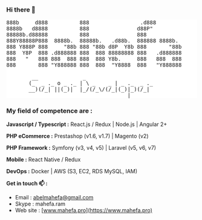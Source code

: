 
### Hi there 👋

<pre style="background-color:white;">
888b     d888          888                .d888         
8888b   d8888          888               d88P"          
88888b.d88888          888               888            
888Y88888P888  8888b.  88888b.   .d88b.  888888 8888b.  
888 Y888P 888     "88b 888 "88b d8P  Y8b 888       "88b 
888  Y8P  888 .d888888 888  888 88888888 888   .d888888 
888   "   888 888  888 888  888 Y8b.     888   888  888 
888       888 "Y888888 888  888  "Y8888  888   "Y888888 

        __              _                      
       (_  _ ._ o _ ._ | \ _    _ | _ ._  _ ._ 
       __)(/_| ||(_)|  |_/(/_\/(/_|(_)|_)(/_|  
                                      |        
</pre>


### My field of competence are :
<strong>Javascript / Typescript :</strong>  React.js / Redux |  Node.js | Angular 2+ 

<strong>PHP eCommerce :</strong> Prestashop (v1.6, v1.7) |  Magento (v2)

<strong>PHP Framework :</strong>  Symfony (v3, v4, v5)  |  Laravel (v5, v6, v7)

<strong>Mobile :</strong> React Native / Redux
 
<strong>DevOps :</strong>  Docker |  AWS (S3, EC2, RDS MySQL, IAM)
 
 
 <strong> Get in touch 📫 : </strong>
- Email : abelmahefa@gmail.com
- Skype : mahefa.ram
- Web site : [www.mahefa.pro](https://www.mahefa.pro)


<!--
**MahefaAbel/MahefaAbel** is a ✨ _special_ ✨ repository because its `README.md` (this file) appears on your GitHub profile.

Here are some ideas to get you started:

- 🔭 I’m currently working on ...
- 🌱 I’m currently learning ...
- 👯 I’m looking to collaborate on ...
- 🤔 I’m looking for help with ...
- 💬 Ask me about ...
- 📫 How to reach me: ...
- 😄 Pronouns: ...
- ⚡ Fun fact: ...
-->
